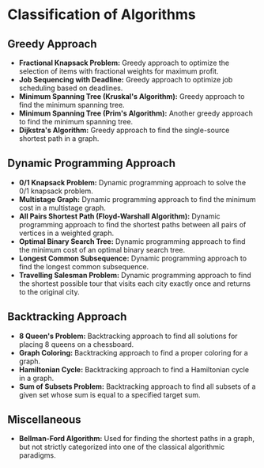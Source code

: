 # Classification of Algorithms

## Greedy Approach
- **Fractional Knapsack Problem:** Greedy approach to optimize the selection of items with fractional weights for maximum profit.
- **Job Sequencing with Deadline:** Greedy approach to optimize job scheduling based on deadlines.
- **Minimum Spanning Tree (Kruskal's Algorithm):** Greedy approach to find the minimum spanning tree.
- **Minimum Spanning Tree (Prim's Algorithm):** Another greedy approach to find the minimum spanning tree.
- **Dijkstra's Algorithm:** Greedy approach to find the single-source shortest path in a graph.

## Dynamic Programming Approach
- **0/1 Knapsack Problem:** Dynamic programming approach to solve the 0/1 knapsack problem.
- **Multistage Graph:** Dynamic programming approach to find the minimum cost in a multistage graph.
- **All Pairs Shortest Path (Floyd-Warshall Algorithm):** Dynamic programming approach to find the shortest paths between all pairs of vertices in a weighted graph.
- **Optimal Binary Search Tree:** Dynamic programming approach to find the minimum cost of an optimal binary search tree.
- **Longest Common Subsequence:** Dynamic programming approach to find the longest common subsequence.
- **Travelling Salesman Problem:** Dynamic programming approach to find the shortest possible tour that visits each city exactly once and returns to the original city.

## Backtracking Approach
- **8 Queen's Problem:** Backtracking approach to find all solutions for placing 8 queens on a chessboard.
- **Graph Coloring:** Backtracking approach to find a proper coloring for a graph.
- **Hamiltonian Cycle:** Backtracking approach to find a Hamiltonian cycle in a graph.
- **Sum of Subsets Problem:** Backtracking approach to find all subsets of a given set whose sum is equal to a specified target sum.

## Miscellaneous
- **Bellman-Ford Algorithm:** Used for finding the shortest paths in a graph, but not strictly categorized into one of the classical algorithmic paradigms.
